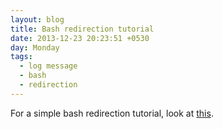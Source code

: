 ```yaml
---
layout: blog
title: Bash redirection tutorial
date: 2013-12-23 20:23:51 +0530
day: Monday
tags:
  - log message
  - bash
  - redirection
---
```


For a simple bash redirection tutorial, look at [this](http://wiki.bash-hackers.org/howto/redirection_tutorial).
